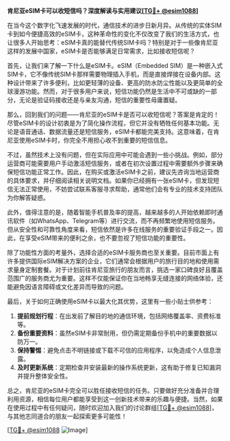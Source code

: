**肯尼亚eSIM卡可以收短信吗？深度解读与实用建议[[TG💪+ @esim1088](https://t.me/s/esim1088)]**

在当今这个数字化飞速发展的时代，通信技术的进步日新月异。从传统的实体SIM卡到如今便捷高效的eSIM卡，这种革命性的变化不仅改变了我们的生活方式，也让很多人开始思考：eSIM卡真的能替代传统SIM卡吗？特别是对于一些像肯尼亚这样的发展中国家，eSIM卡是否能够满足日常需求，比如接收短信呢？

首先，让我们来了解一下什么是eSIM卡。eSIM（Embedded SIM）是一种嵌入式SIM卡，它不像传统SIM卡那样需要物理插入手机，而是直接焊接在设备内部。这种设计带来了许多便利，比如更轻薄的设备、更高的防水防尘性能以及更简单的全球漫游功能。然而，对于很多用户来说，短信功能仍然是生活中不可或缺的一部分，无论是验证码接收还是与亲友沟通，短信的重要性毋庸置疑。

那么，回到我们的问题——肯尼亚的eSIM卡是否可以收短信呢？答案是肯定的！尽管eSIM卡的设计初衷是为了简化操作流程，但它并没有牺牲任何基本功能。无论是语音通话、数据流量还是短信服务，eSIM卡都能完美支持。这意味着，在肯尼亚使用eSIM卡时，你完全不用担心收不到重要的短信信息。

不过，虽然技术上没有问题，但在实际应用中可能会遇到一些小挑战。例如，部分运营商可能需要用户手动激活短信服务，或者在初次设置过程中需要额外步骤来确保短信功能正常工作。因此，在购买或激活eSIM卡之前，建议先咨询当地运营商的具体要求，并仔细阅读相关说明文档。如果你已经拥有一张eSIM卡，但发现短信无法正常使用，不妨尝试联系客服寻求帮助，通常他们会有专业的技术支持团队为你解答疑惑。

此外，值得注意的是，随着智能手机普及率的提高，越来越多的人开始依赖即时通讯软件（如WhatsApp、Telegram等）进行交流，而不再频繁地使用短信服务。但从安全性和可靠性角度来看，短信依然是许多在线服务的重要验证手段之一。因此，在享受eSIM带来的便利之余，也不要忽视了短信功能的重要性。

除了功能性方面的考量外，选择合适的eSIM卡服务商也至关重要。目前市面上有许多提供国际eSIM解决方案的企业，它们通常会根据用户的旅行目的地和使用需求量身定制套餐。对于计划前往肯尼亚旅行的朋友而言，挑选一家口碑良好且覆盖范围广的服务商尤为重要。这样不仅能保证你在当地畅享无缝连接的网络体验，还能避免因语言障碍或文化差异而导致的问题。

最后，关于如何正确使用eSIM卡以最大化其优势，这里有一些小贴士供参考：

1. **提前规划行程**：在出发前了解目的地的通信环境，包括网络覆盖率、资费标准等。
2. **备份重要资料**：虽然eSIM卡非常耐用，但仍需定期备份手机中的重要数据以防万一。
3. **保持警惕**：避免点击不明链接或下载不可信的应用程序，以免造成个人信息泄露。
4. **及时更新系统**：定期检查并安装最新的操作系统更新，这有助于修复已知漏洞并提升整体安全性。

总之，肯尼亚的eSIM卡完全可以胜任接收短信的任务。只要做好充分准备并合理利用资源，相信每位用户都能享受到这一创新技术带来的乐趣与便捷。当然，如果在使用过程中有任何疑问，随时欢迎加入我们的讨论群组[[TG💪+ @esim1088](https://t.me/s/esim1088)]，与其他志同道合的朋友一起探索更多可能性！

[[TG💪+ @esim1088](https://t.me/s/esim1088) ![Image](https://i.postimg.cc/4NQfJmqS/Snipaste-2025-05-13-00-14-12.png)]